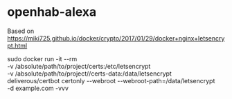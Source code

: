 # openhab-alexa

Based on https://miki725.github.io/docker/crypto/2017/01/29/docker+nginx+letsencrypt.html

sudo docker run -it --rm \
    -v /absolute/path/to/project/certs:/etc/letsencrypt \
    -v /absolute/path/to/project//certs-data:/data/letsencrypt \
    deliverous/certbot certonly --webroot --webroot-path=/data/letsencrypt \
    -d example.com -vvv